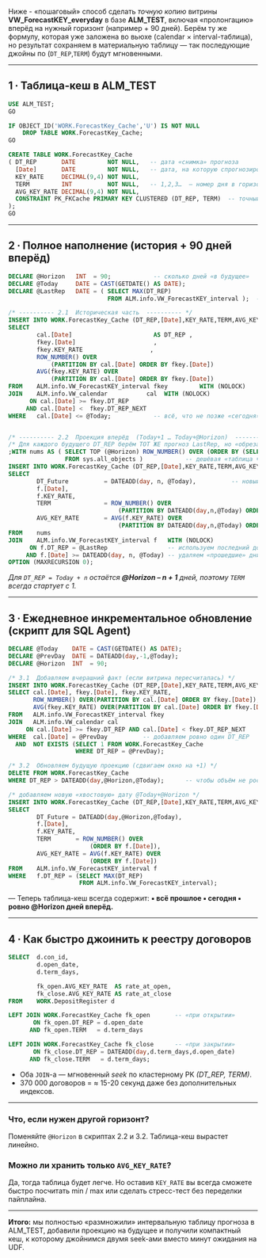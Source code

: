 Ниже - «пошаговый» способ сделать *точную копию* витрины **VW\_ForecastKEY\_everyday** в базе **ALM\_TEST**, включая «пролонгацию» вперёд на нужный горизонт (например + 90 дней).
Берём ту же формулу, которая уже заложена во вьюхе (calendar × interval-таблица), но результат сохраняем в материальную таблицу — так последующие джойны по (`DT_REP`,`TERM`) будут мгновенными.

---

## 1 ∙ Таблица-кеш в ALM\_TEST

```sql
USE ALM_TEST;
GO

IF OBJECT_ID('WORK.ForecastKey_Cache','U') IS NOT NULL
    DROP TABLE WORK.ForecastKey_Cache;
GO

CREATE TABLE WORK.ForecastKey_Cache
( DT_REP       DATE         NOT NULL,   -- дата «снимка» прогноза
  [Date]       DATE         NOT NULL,   -- дата, на которую спрогнозирован KEY_RATE
  KEY_RATE     DECIMAL(9,4) NOT NULL,
  TERM         INT          NOT NULL,   -- 1,2,3…  — номер дня в горизонте
  AVG_KEY_RATE DECIMAL(9,4) NOT NULL,
  CONSTRAINT PK_FKCache PRIMARY KEY CLUSTERED (DT_REP, TERM)  -- точный seek
);
GO
```

---

## 2 ∙ Полное наполнение (история + 90 дней вперёд)

```sql
DECLARE @Horizon   INT  = 90;            -- сколько дней «в будущее»
DECLARE @Today     DATE = CAST(GETDATE() AS DATE);
DECLARE @LastRep   DATE = ( SELECT MAX(DT_REP)
                            FROM ALM.info.VW_ForecastKEY_interval );  -- самый свежий снимок

/* ---------- 2.1  Историческая часть  ---------- */
INSERT INTO WORK.ForecastKey_Cache (DT_REP,[Date],KEY_RATE,TERM,AVG_KEY_RATE)
SELECT
        cal.[Date]                       AS DT_REP ,
        fkey.[Date]                      ,
        fkey.KEY_RATE                   ,
        ROW_NUMBER() OVER
            (PARTITION BY cal.[Date] ORDER BY fkey.[Date])             AS TERM ,
        AVG(fkey.KEY_RATE) OVER
            (PARTITION BY cal.[Date] ORDER BY fkey.[Date])             AS AVG_KEY_RATE
FROM    ALM.info.VW_ForecastKEY_interval fkey         WITH (NOLOCK)
JOIN    ALM.info.VW_calendar           cal  WITH (NOLOCK)
      ON cal.[Date] >= fkey.DT_REP
     AND cal.[Date] <  fkey.DT_REP_NEXT
WHERE   cal.[Date] <= @Today;            -- всё, что не позже «сегодня»


/* ---------- 2.2  Проекция вперёд  (Today+1 … Today+@Horizon)  ---------- */
/* Для каждого будущего DT_REP берём ТОТ ЖЕ прогноз LastRep, но «обрезаем» дни, которые уже прошли */
;WITH nums AS ( SELECT TOP (@Horizon) ROW_NUMBER() OVER (ORDER BY (SELECT 0)) AS n
                FROM sys.all_objects )            -- дешёвая «таблица чисел»
INSERT INTO WORK.ForecastKey_Cache (DT_REP,[Date],KEY_RATE,TERM,AVG_KEY_RATE)
SELECT
        DT_Future          = DATEADD(day, n, @Today),          -- новый DT_REP
        f.[Date],
        f.KEY_RATE,
        TERM               = ROW_NUMBER() OVER
                               (PARTITION BY DATEADD(day,n,@Today) ORDER BY f.[Date]),
        AVG_KEY_RATE       = AVG(f.KEY_RATE) OVER
                               (PARTITION BY DATEADD(day,n,@Today) ORDER BY f.[Date])
FROM    nums
JOIN    ALM.info.VW_ForecastKEY_interval f   WITH (NOLOCK)
      ON f.DT_REP = @LastRep                 -- используем последний доступный снимок
     AND f.[Date] >= DATEADD(day, n, @Today) -- удаляем «прошедшие» дни
OPTION (MAXRECURSION 0);
```

*Для `DT_REP = Today + n` остаётся **@Horizon – n + 1** дней, поэтому `TERM` всегда стартует с 1.*

---

## 3 ∙ Ежедневное инкрементальное обновление (скрипт для SQL Agent)

```sql
DECLARE @Today    DATE = CAST(GETDATE() AS DATE);
DECLARE @PrevDay  DATE = DATEADD(day,-1,@Today);
DECLARE @Horizon  INT  = 90;

/* 3.1  Добавляем вчерашний факт (если витрина пересчиталась) */
INSERT INTO WORK.ForecastKey_Cache (DT_REP,[Date],KEY_RATE,TERM,AVG_KEY_RATE)
SELECT cal.[Date], fkey.[Date], fkey.KEY_RATE,
       ROW_NUMBER() OVER(PARTITION BY cal.[Date] ORDER BY fkey.[Date]),
       AVG(fkey.KEY_RATE) OVER(PARTITION BY cal.[Date] ORDER BY fkey.[Date])
FROM   ALM.info.VW_ForecastKEY_interval fkey
JOIN   ALM.info.VW_calendar cal
     ON cal.[Date] >= fkey.DT_REP AND cal.[Date] < fkey.DT_REP_NEXT
WHERE  cal.[Date] = @PrevDay          -- добавляем ровно один DT_REP
  AND  NOT EXISTS (SELECT 1 FROM WORK.ForecastKey_Cache
                   WHERE DT_REP = @PrevDay);

/* 3.2  Обновляем будущую проекцию (сдвигаем окно на +1) */
DELETE FROM WORK.ForecastKey_Cache
WHERE DT_REP > DATEADD(day,@Horizon,@Today);      -- чтобы объём не рос бесконечно

/* добавляем новую «хвостовую» дату @Today+@Horizon */
INSERT INTO WORK.ForecastKey_Cache (DT_REP,[Date],KEY_RATE,TERM,AVG_KEY_RATE)
SELECT
        DT_Future = DATEADD(day,@Horizon,@Today),
        f.[Date],
        f.KEY_RATE,
        TERM       = ROW_NUMBER() OVER
                       (ORDER BY f.[Date]),
        AVG_KEY_RATE = AVG(f.KEY_RATE) OVER
                       (ORDER BY f.[Date])
FROM    ALM.info.VW_ForecastKEY_interval f
WHERE   f.DT_REP = (SELECT MAX(DT_REP)
                    FROM ALM.info.VW_ForecastKEY_interval);
```

— Теперь таблица-кеш всегда содержит:
**▪ всё прошлое ▪ сегодня ▪ ровно @Horizon дней вперёд.**

---

## 4 ∙ Как быстро джоинить к реестру договоров

```sql
SELECT  d.con_id,
        d.open_date,
        d.term_days,

        fk_open.AVG_KEY_RATE  AS rate_at_open,
        fk_close.AVG_KEY_RATE AS rate_at_close
FROM    WORK.DepositRegister d

LEFT JOIN WORK.ForecastKey_Cache fk_open       -- «при открытии»
       ON fk_open.DT_REP = d.open_date
      AND fk_open.TERM   = d.term_days

LEFT JOIN WORK.ForecastKey_Cache fk_close      -- «при закрытии»
       ON fk_close.DT_REP = DATEADD(day,d.term_days,d.open_date)
      AND fk_close.TERM   = d.term_days;
```

* Оба `JOIN`-а — мгновенный *seek* по кластерному PK *(DT\_REP, TERM)*.
* 370 000 договоров = ≈ 15-20 секунд даже без дополнительных индексов.

---

### Что, если нужен другой горизонт?

Поменяйте `@Horizon` в скриптах 2.2 и 3.2. Таблица-кеш вырастет линейно.

### Можно ли хранить только `AVG_KEY_RATE`?

Да, тогда таблица будет легче. Но оставив `KEY_RATE` вы всегда сможете быстро
посчитать min / max или сделать стресс-тест без переделки пайплайна.

---

**Итого:** мы полностью «размножили» интервальную таблицу прогноза в ALM\_TEST,
добавили проекцию на будущее и получили компактный кеш, к которому
джойнимся двумя seek-ами вместо минут ожидания на UDF.
